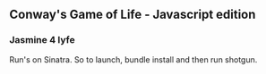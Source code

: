 ## Conway's Game of Life - Javascript edition

### Jasmine 4 lyfe

Run's on Sinatra. So to launch, bundle install and then run shotgun.
